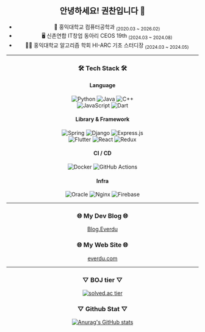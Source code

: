 <div align="center">
  
  ## 안녕하세요! 권찬입니다 👋 
    
  * 🏫 홍익대학교 컴퓨터공학과 <sub>(2020.03 ~ 2026.02)</sub>
  * 🖥️ 신촌연합 IT창업 동아리 CEOS 19th <sub>(2024.03 ~ 2024.08)</sub>
  * 👨‍🏫 홍익대학교 알고리즘 학회 HI-ARC 기초 스터디장 <sub>(2024.03 ~ 2024.05)</sub>

  <hr>

  ### 🛠️ Tech Stack 🛠️

  #### Language
  ![Python](https://img.shields.io/badge/python-3670A0?style=for-the-badge&logo=python&logoColor=ffdd54)
  ![Java](https://img.shields.io/badge/java-%23ED8B00.svg?style=for-the-badge&logo=openjdk&logoColor=white)
  ![C++](https://img.shields.io/badge/c++-%2300599C.svg?style=for-the-badge&logo=c%2B%2B&logoColor=white)
  <br>
  ![JavaScript](https://img.shields.io/badge/javascript-%23323330.svg?style=for-the-badge&logo=javascript&logoColor=%23F7DF1E)
  ![Dart](https://img.shields.io/badge/dart-%230175C2.svg?style=for-the-badge&logo=dart&logoColor=white)

  #### Library & Framework
  ![Spring](https://img.shields.io/badge/spring-%236DB33F.svg?style=for-the-badge&logo=spring&logoColor=white)
  ![Django](https://img.shields.io/badge/django-%23092E20.svg?style=for-the-badge&logo=django&logoColor=white)
  ![Express.js](https://img.shields.io/badge/express.js-%23404d59.svg?style=for-the-badge&logo=express&logoColor=%2361DAFB)
  <br>
  ![Flutter](https://img.shields.io/badge/Flutter-%2302569B.svg?style=for-the-badge&logo=Flutter&logoColor=white)
  ![React](https://img.shields.io/badge/react-%2320232a.svg?style=for-the-badge&logo=react&logoColor=%2361DAFB)
  ![Redux](https://img.shields.io/badge/redux-%23593d88.svg?style=for-the-badge&logo=redux&logoColor=white)

  #### CI / CD
  ![Docker](https://img.shields.io/badge/docker-%230db7ed.svg?style=for-the-badge&logo=docker&logoColor=white)
  ![GitHub Actions](https://img.shields.io/badge/github%20actions-%232671E5.svg?style=for-the-badge&logo=githubactions&logoColor=white)

  #### Infra
  ![Oracle](https://img.shields.io/badge/Oracle-F80000?style=for-the-badge&logo=oracle&logoColor=white)
  ![Nginx](https://img.shields.io/badge/nginx-%23009639.svg?style=for-the-badge&logo=nginx&logoColor=white)
  ![Firebase](https://img.shields.io/badge/firebase-a08021?style=for-the-badge&logo=firebase&logoColor=ffcd34)

  
  <hr>
  
  ### 🌐 My Dev Blog  🌐
  [Blog.Everdu](https://chinpa.tistory.com/)
  
  ### 🌐 My Web Site  🌐
  [everdu.com](http://www.everdu.com/)

  <hr>
  
  ### ▽  BOJ tier  ▽  
  [![solved.ac tier](http://mazassumnida.wtf/api/generate_badge?boj=kckc0608)](https://solved.ac/kckc0608)
  
  ### ▽  Github Stat  ▽   
  [![Anurag's GitHub stats](https://github-readme-stats.vercel.app/api?username=kckc0608)](https://github.com/anuraghazra/github-readme-stats)
</div>
